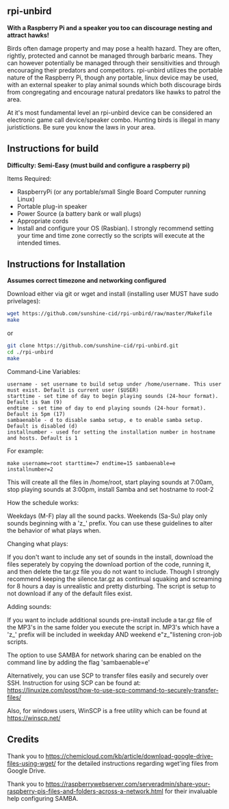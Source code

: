 rpi-unbird
----------

<strong>With a Raspberry Pi and a speaker you too can discourage nesting and attract hawks!</strong>

Birds often damage property and may pose a health hazard. They are often, rightly, protected and cannot be managed through barbaric means. They can however potentially be managed through their sensitivities and through encouraging their predators and competitors. rpi-unbird utilizes the portable nature of the Raspberry Pi, though any portable, linux device may be used, with an external speaker to play animal sounds which both discourage birds from congregating and encourage natural predators like hawks to patrol the area.

At it's most fundamental level an rpi-unbird device can be considered an electronic game call device/speaker combo. Hunting birds is illegal in many juristictions. Be sure you know the laws in your area.

Instructions for build
----------

<strong>Difficulty: Semi-Easy (must build and configure a raspberry pi)</strong>

Items Required:

* RaspberryPi (or any portable/small Single Board Computer running Linux)
* Portable plug-in speaker
* Power Source (a battery bank or wall plugs)
* Appropriate cords
* Install and configure your OS (Rasbian). I strongly recommend setting your time and time zone correctly so the scripts will execute at the intended times. 

Instructions for Installation
----------

<strong>Assumes correct timezone and networking configured</strong>

Download either via git or wget and install (installing user MUST have sudo privelages):

```sh
wget https://github.com/sunshine-cid/rpi-unbird/raw/master/Makefile
make
```

or

```sh
git clone https://github.com/sunshine-cid/rpi-unbird.git
cd ./rpi-unbird
make
```

Command-Line Variables:

```
username - set username to build setup under /home/username. This user must exist. Default is current user ($USER)
starttime - set time of day to begin playing sounds (24-hour format). Default is 9am (9)
endtime - set time of day to end playing sounds (24-hour format). Default is 5pm (17)
sambaenable - d to disable samba setup, e to enable samba setup. Default is disabled (d)
installnumber - used for setting the installation number in hostname and hosts. Default is 1
```

For example:
```
make username=root starttime=7 endtime=15 sambaenable=e installnumber=2
```
This will create all the files in /home/root, start playing sounds at 7:00am, stop playing sounds at 3:00pm, install Samba and set hostname to root-2

How the schedule works:

Weekdays (M-F) play all the sound packs. Weekends (Sa-Su) play only sounds beginning with a 'z_' prefix. You can use these guidelines to alter the behavior of what plays when. 

Changing what plays:

If you don't want to include any set of sounds in the install, download the files seperately by copying the download portion of the code, running it, and then delete the tar.gz file you do not want to include. Though I strongly recommend keeping the silence.tar.gz as continual squaking and screaming for 8 hours a day is unrealistic and pretty disturbing. The script is setup to not download if any of the default files exist.

Adding sounds:

If you want to include additional sounds pre-install include a tar.gz file of the MP3's in the same folder you execute the script in. MP3's which have a 'z_' prefix will be included in weekday AND weekend e"z_"listening cron-job scripts.

The option to use SAMBA for network sharing can be enabled on the command line by adding the flag 'sambaenable=e'

Alternatively, you can use SCP to transfer files easily and securely over SSH. Instruction for using SCP can be found at: https://linuxize.com/post/how-to-use-scp-command-to-securely-transfer-files/ 

Also, for windows users, WinSCP is a free utility which can be found at https://winscp.net/

Credits
----------

Thank you to https://chemicloud.com/kb/article/download-google-drive-files-using-wget/ for the detailed instructions regarding wget'ing files from Google Drive.

Thank you to https://raspberrywebserver.com/serveradmin/share-your-raspberry-pis-files-and-folders-across-a-network.html for their invaluable help configuring SAMBA.
